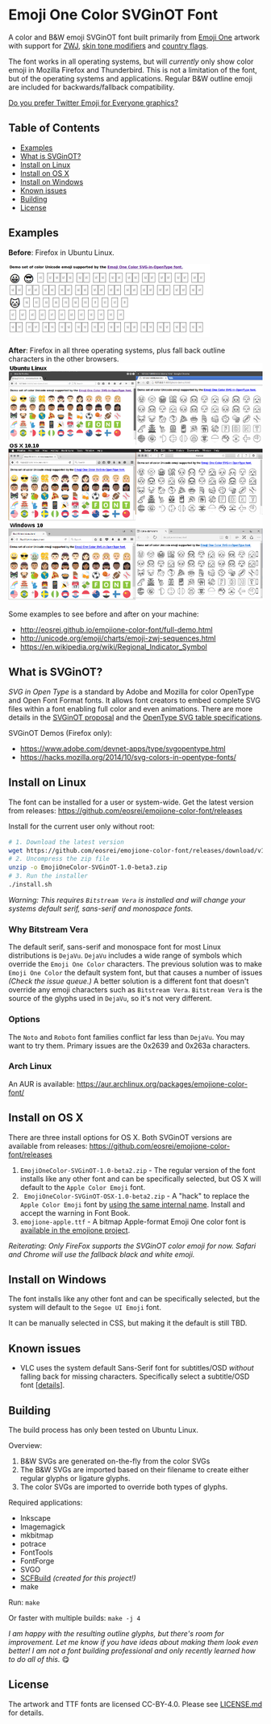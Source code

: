 # Emoji One Color SVGinOT Font
A color and B&W emoji SVGinOT font built primarily from [Emoji One][1] artwork
with support for [ZWJ][2], [skin tone modifiers][3] and [country flags][4].

The font works in all operating systems, but will *currently* only show color
emoji in Mozilla Firefox and Thunderbird. This is not a limitation of the font,
but of the operating systems and applications. Regular B&W outline emoji are
included for backwards/fallback compatibility.

[Do you prefer Twitter Emoji for Everyone graphics?][5]

[1]: http://emojione.com/
[2]: http://unicode.org/emoji/charts/emoji-zwj-sequences.html
[3]: http://www.unicode.org/reports/tr51/#Diversity
[4]: http://www.unicode.org/reports/tr51/#Flags
[5]: https://github.com/eosrei/twemoji-color-font

## Table of Contents

* [Examples](#examples)
* [What is SVGinOT?](#what-is-svginot)
* [Install on Linux](#install-on-linux)
* [Install on OS X](#install-on-os-x)
* [Install on Windows](#install-on-windows)
* [Known issues](#known-issues)
* [Building](#building)
* [License](#license)

## Examples

**Before**: Firefox in Ubuntu Linux.

[![Before Emoji One Color in Firefox Linux](images/demo-before.png?raw=true)](images/before-linux-firefox.png?raw=true)

**After**: Firefox in all three operating systems, plus fall back outline
characters in the other browsers.
![Firefox color emoji in Linux, OS X, and Firefox](images/demo.png?raw=true)

Some examples to see before and after on your machine:
* http://eosrei.github.io/emojione-color-font/full-demo.html
* http://unicode.org/emoji/charts/emoji-zwj-sequences.html
* https://en.wikipedia.org/wiki/Regional_Indicator_Symbol

## What is SVGinOT?
*SVG in Open Type* is a standard by Adobe and Mozilla for color OpenType
and Open Font Format fonts. It allows font creators to embed complete SVG files
within a font enabling full color and even animations. There are more details
in the [SVGinOT proposal][6] and the [OpenType SVG table specifications][7].

SVGinOT Demos (Firefox only):

* https://www.adobe.com/devnet-apps/type/svgopentype.html
* https://hacks.mozilla.org/2014/10/svg-colors-in-opentype-fonts/

[6]: https://www.w3.org/2013/10/SVG_in_OpenType/
[7]: https://www.microsoft.com/typography/otspec/svg.htm

## Install on Linux
The font can be installed for a user or system-wide. Get the latest version
from releases: https://github.com/eosrei/emojione-color-font/releases

Install for the current user only without root:
```sh
# 1. Download the latest version
wget https://github.com/eosrei/emojione-color-font/releases/download/v1.0-beta3/EmojiOneColor-SVGinOT-Linux-1.0-beta3.zip
# 2. Uncompress the zip file
unzip -o EmojiOneColor-SVGinOT-1.0-beta3.zip
# 3. Run the installer
./install.sh
```

*Warning: This requires `Bitstream Vera` is installed and will change your
systems default serif, sans-serif and monospace fonts.*

### Why Bitstream Vera
The default serif, sans-serif and monospace font for most Linux distributions is
`DejaVu`. `DejaVu` includes a wide range of symbols which override the
`Emoji One Color` characters. The previous solution was to make
`Emoji One Color` the default system font, but that causes a number of issues
*(Check the issue queue.)* A better solution is a different font that doesn't
override any emoji characters such as `Bitstream Vera`. `Bitstream Vera` is
the source of the glyphs used in `DejaVu`, so it's not very different.

### Options
The `Noto` and `Roboto` font families conflict far less than `DejaVu`. You may
want to try them. Primary issues are the 0x2639 and 0x263a characters.

### Arch Linux
An AUR is available: https://aur.archlinux.org/packages/emojione-color-font/

## Install on OS X
There are three install options for OS X. Both SVGinOT versions are available
from releases: https://github.com/eosrei/emojione-color-font/releases

1. `EmojiOneColor-SVGinOT-1.0-beta2.zip` - The regular version of the font installs
   like any other font and can be specifically selected, but OS X will
   default to the `Apple Color Emoji` font.
2. ` EmojiOneColor-SVGinOT-OSX-1.0-beta2.zip` - A "hack" to replace the `Apple Color
   Emoji` font by [using the same internal name][8]. Install and accept the
   warning in Font Book.
3. `emojione-apple.ttf` - A bitmap Apple-format Emoji One color font is
   [available in the emojione project][9].

[8]:http://www.macissues.com/2014/11/21/how-to-change-the-default-system-font-in-mac-os-x/
[9]:https://github.com/Ranks/emojione/tree/master/assets/fonts

*Reiterating: Only FireFox supports the SVGinOT color emoji for now. Safari and
Chrome will use the fallback black and white emoji.*

## Install on Windows

The font installs like any other font and can be specifically selected, but
the system will default to the `Segoe UI Emoji` font.

It can be manually selected in CSS, but making it the default is still TBD.

## Known issues

* VLC uses the system default Sans-Serif font for subtitles/OSD *without*
  falling back for missing characters. Specifically select a subtitle/OSD font
  [[details][10]].

[10]:https://github.com/eosrei/emojione-color-font/issues/5

## Building
The build process has only been tested on Ubuntu Linux.

Overview:

1. B&W SVGs are generated on-the-fly from the color SVGs
2. The B&W SVGs are imported based on their filename to create either regular
   glyphs or ligature glyphs.
3. The color SVGs are imported to override both types of glyphs.

Required applications:

* Inkscape
* Imagemagick
* mkbitmap
* potrace
* FontTools
* FontForge
* SVGO
* [SCFBuild][11] *(created for this project!)*
* make

[11]: https://github.com/eosrei/scfbuild
Run: `make`

Or faster with multiple builds: `make -j 4`

*I am happy with the resulting outline glyphs, but there's room for improvement.
Let me know if you have ideas about making them look even better! I am not a
font building professional and only recently learned how to do all of this.* 😋

## License

The artwork and TTF fonts are licensed CC-BY-4.0. Please see
[LICENSE.md](LICENSE.md) for details.
